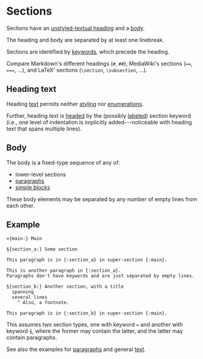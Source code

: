 # Sections

Sections have an [unstyled-textual heading](#heading-text) and a [body](#body).

The heading and body are separated by at least one linebreak.

Sections are identified by [keywords](general/identifier.md#input-identifiers),
which precede the heading.

Compare Markdown's different headings (`#`, `##`),
MediaWiki's sections (`==`, `===`, ...), and
LaTeX' sections (`\section`, `\subsection`, ...).


## Heading text

Heading [text](./text.md) permits neither [styling](./text.md#styling) nor
[enumerations](./enumeration.md).

Further, heading text is [headed](./text.md#keyword-headed-text) by the
(possibly [labeled](./general/label.md)) section keyword
(i.e., one level of indentation is implicitly added---noticeable with heading
text that spans multiple lines).


## Body

The body is a fixed-type sequence of any of:

* lower-level sections
* [paragraphs](./paragraph.md)
* [simple blocks](./simple-block.md)

These body elements may be separated by any number of empty lines from each
other.


## Example

```
={main:} Main

§{section_a:} Some section

This paragraph is in {:section_a} in super-section {:main}.

This is another paragraph in {:section_a}.
Paragraphs don't have keywords and are just separated by empty lines.

§{section_b:} Another section, with a title
  spanning
  several lines
    ^ Also, a footnote.

This paragraph is in {:section_b} in super-section {:main}.
```

This assumes two section types, one with keyword `=` and another with keyword
`§`, where the former may contain the latter, and the latter may contain
paragraphs.

See also the examples for [paragraphs](./paragraph.md) and general
[text](./text.md).
